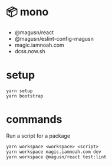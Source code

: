# 📦 mono

- @magusn/react
- @magusn/eslint-config-magusn
- magic.iamnoah.com
- dcss.now.sh

# setup

```
yarn setup
yarn bootstrap
```

# commands

Run a script for a package

```
yarn workspace <workspace> <script>
yarn workspace magic.iamnoah.com dev
yarn workspace @magusn/react test:lint
```

